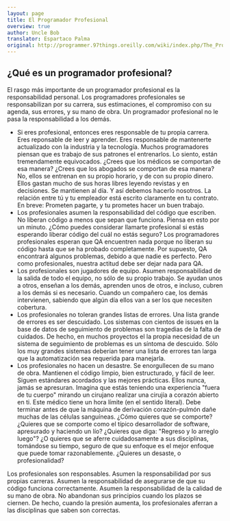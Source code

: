 ```yaml
---
layout: page
title: El Programador Profesional
overview: true
author: Uncle Bob
translator: Espartaco Palma
original: http://programmer.97things.oreilly.com/wiki/index.php/The_Professional_Programmer
---
```


## ¿Qué es un programador profesional?

El rasgo más importante de un programador profesional es la responsabilidad personal. Los programadores profesionales se responsabilizan por su carrera, sus estimaciones, el compromiso con su agenda, sus errores, y su mano de obra. Un programador profesional no le pasa la responsabilidad a los demás.

* Si eres profesional, entonces eres responsable de tu propia carrera. Eres reponsable de leer y aprender. Eres responsable de mantenerte actualizado con la industria y la tecnología. Muchos programadores piensan que es trabajo de sus patrones el entrenarlos. Lo siento, están tremendamente equivocados. ¿Crees que los médicos se comportan de esa manera? ¿Crees que los abogados se comportan de esa manera? No, ellos se entrenan en su propio horario, y de con su propio dinero. Ellos gastan mucho de sus horas libres leyendo revistas y en decisiones. Se mantienen al día. Y así debemos hacerlo nosotros. La relación entre tú y tu empleador está escrito claramente en tu contrato. En breve: Prometen pagarte, y tu prometes hacer un buen trabajo.
* Los profesionales asumen la responsabilidad del código que escriben. No liberan código a menos que sepan que funciona. Piensa en esto por un minuto. ¿Cómo puedes considerar llamarte profesional si estás esperando liberar código del cuál no estás seguro? Los programadores profesionales esperan que QA encuentren nada porque no liberan su código hasta que se ha probado completamente. Por supuesto, QA encontrará algunos problemas, debido a que nadie es perfecto. Pero como profesionales, nuestra actitud debe ser dejar nada para QA.
* Los profesionales son jugadores de equipo. Asumen responsabilidad de la salida de todo el equipo, no sólo de su propio trabajo. Se ayudan unos a otros, enseñan a los demás, aprenden unos de otros, e incluso, cubren a los demás si es necesario. Cuando un compañero cae, los demás intervienen, sabiendo que algún día ellos van a ser los que necesiten cobertura.
* Los profesionales no toleran grandes listas de errores. Una lista grande de errores es ser descuidado. Los sistemas con cientos de issues en la base de datos de seguimiento de problemas son tragedias de la falta de cuidados. De hecho, en muchos proyectos el la propia necesidad de un sistema de seguimiento de problemas es un síntoma de descuido. Sólo los muy grandes sistemas deberían tener una lista de errores tan larga que la automatización sea requerida para manejarla.
* Los profesionales no hacen un desastre. Se enorgullecen de su mano de obra. Mantienen el código limpio, bien estructurado, y fácil de leer. Siguen estándares acordados y las mejores prácticas. Ellos nunca, jamás se apresuran. Imagina que estás teniendo una experiencia "fuera de tu cuerpo" mirando un cirujano realizar una cirujía a corazón abierto en ti. Este médico tiene un hora límite (en el sentido literal). Debe terminar antes de que la máquina de derivación corazón-pulmón dañe muchas de las células sanguíneas. ¿Cómo quieres que se comporte? ¿Quieres que se comporte como el típico desarrollador de software, apresurado y haciendo un lío? ¿Quieres que diga: "Regreso y lo arreglo luego"? ¿O quieres que se aferre cuidadosamente a sus disciplinas, tomándose su tiempo, seguro de que su enfoque es el mejor enfoque que puede tomar razonablemente. ¿Quieres un desaste, o profesionalidad?

Los profesionales son responsables. Asumen la responsabilidad por sus propias carreras. Asumen la responsabilidad de asegurarse de que su código funciona correctamente. Asumen la responsabilidad de la calidad de su mano de obra. No abandonan sus principios cuando los plazos se ciernen. De hecho, cuando la presión aumenta, los profesionales aferran a las disciplinas que saben son correctas.


